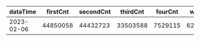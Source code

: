 |dataTime|firstCnt|secondCnt|thirdCnt|fourCnt|winCnt|vrate|wrate|
|-|-|-|-|-|-|-|-|
|2023-02-06|44850058|44432723|33503588|7529115|6209553|0%|0%|